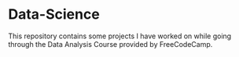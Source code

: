 # Data-Science
This repository contains some projects I have worked on while going through the Data Analysis Course provided by FreeCodeCamp.
